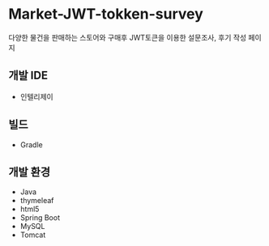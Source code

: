 # Market-JWT-tokken-survey
다양한 물건을 판매하는 스토어와 구매후 JWT토큰을 이용한 설문조사, 후기 작성 페이지
 
## 개발 IDE
 - 인텔리제이
 
## 빌드
 - Gradle

## 개발 환경
  - Java
  - thymeleaf
  - html5
  - Spring Boot
  - MySQL
  - Tomcat
